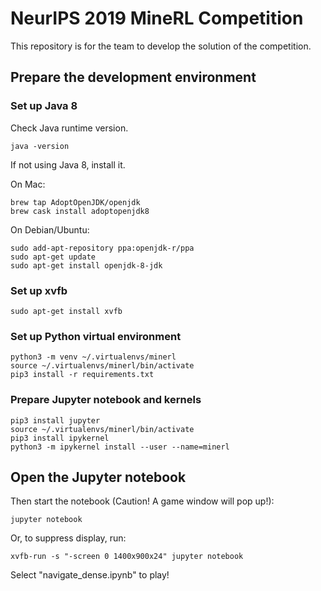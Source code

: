 # NeurIPS 2019 MineRL Competition
This repository is for the team to develop the solution of the competition. 

## Prepare the development environment
### Set up Java 8
Check Java runtime version.

    java -version
If not using Java 8, install it.

On Mac:

    brew tap AdoptOpenJDK/openjdk
    brew cask install adoptopenjdk8


On Debian/Ubuntu:

    sudo add-apt-repository ppa:openjdk-r/ppa
    sudo apt-get update
    sudo apt-get install openjdk-8-jdk

### Set up xvfb
    sudo apt-get install xvfb

### Set up Python virtual environment
    python3 -m venv ~/.virtualenvs/minerl
    source ~/.virtualenvs/minerl/bin/activate
    pip3 install -r requirements.txt

### Prepare Jupyter notebook and kernels
    pip3 install jupyter
    source ~/.virtualenvs/minerl/bin/activate
    pip3 install ipykernel
    python3 -m ipykernel install --user --name=minerl

## Open the Jupyter notebook
Then start the notebook (Caution! A game window will pop up!): 

    jupyter notebook

Or, to suppress display, run:

    xvfb-run -s "-screen 0 1400x900x24" jupyter notebook
    
Select "navigate_dense.ipynb" to play! 
